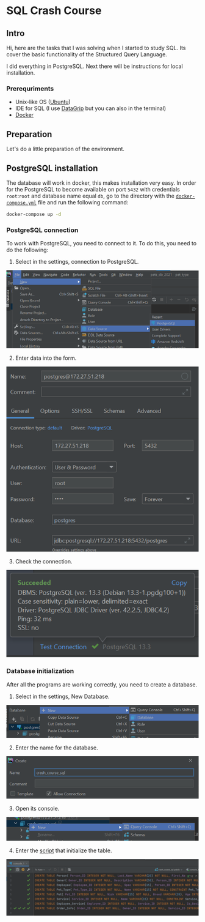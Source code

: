 # SQL Crash Course

## Intro

Hi, here are the tasks that I was solving when I started to study SQL. Its cover the basic functionality of the  Structured Query Language. 

I did everything in PostgreSQL. Next there will be instructions for local installation.

### Prerequriments

-  Unix-like OS ([Ubuntu](https://ubuntu.com/))
- IDE for SQL (I use [DataGrip](https://www.jetbrains.com/datagrip/) but you can also in the terminal)
- [Docker](https://www.docker.com/)

## Preparation

Let's do a little preparation of the environment.

## PostgreSQL installation

The database will work in docker, this makes installation very easy. In order for the PostgreSQL to become available on port `5432` with credentials `root`:`root` and database name equal `db`, go to the directory with the [`docker-compose.yml`](docker-compose.yml) file and run the following command:

``` bash
docker-compose up -d
```

  ### PostgreSQL connection

To work with PostgreSQL, you need to connect to it. To do this, you need to do the following:

1. Select in the settings, connection to PostgreSQL.

![image-20210524184749504](images/image-20210524184749504.png)

2. Enter data into the form.

![image-20210524184902177](images/image-20210524184902177.png)

3. Check the connection.

![image-20210524185058272](images/image-20210524185058272.png)

### Database initialization

After all the programs are working correctly, you need to create a database.

1. Select in the settings, New Database.

![image-20210524195757557](images/image-20210524195757557.png)

2. Enter the name for the database.

![image-20210524195856896](images/image-20210524195856896.png)

3. Open its console.

![image-20210524195921849](images/image-20210524195921849.png)

4. Enter the [script](init.sql) that initialize the table.

![image-20210524200007755](images/image-20210524200007755.png)
